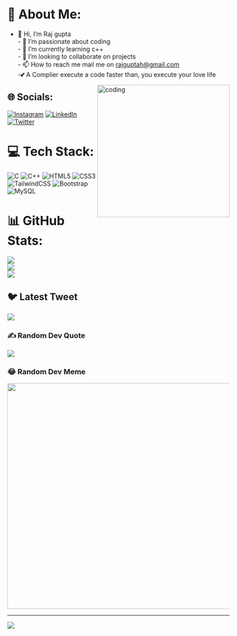 
# 💫 About Me:
- 👋 Hi, I’m Raj gupta<br>- 👀 I’m passionate about coding<br>- 🌱 I’m currently learning c++<br>- 💞️ I’m looking to collaborate on projects<br>- 📫 How to reach me mail me on rajguptah@gmail.com<br>-💕 A Complier execute a code faster than, you execute your love life
<img align="right" alt="coding" width=300 src="https://media3.giphy.com/media/v1.Y2lkPTc5MGI3NjExZmU2NzllNzIyMTIxMmNlZjZkMWEyODlkODQzNjY2MDI4ZmY0MWRlYiZjdD1z/Ll22OhMLAlVDb8UQWe/giphy.gif">

## 🌐 Socials:
[![Instagram](https://img.shields.io/badge/Instagram-%23E4405F.svg?logo=Instagram&logoColor=white)](https://instagram.com/gupta_raj_07) [![LinkedIn](https://img.shields.io/badge/LinkedIn-%230077B5.svg?logo=linkedin&logoColor=white)](https://linkedin.com/in/raj-gupta-49b96a211) [![Twitter](https://img.shields.io/badge/Twitter-%231DA1F2.svg?logo=Twitter&logoColor=white)](https://twitter.com/@rajgupta60121325) 

# 💻 Tech Stack:
![C](https://img.shields.io/badge/c-%2300599C.svg?style=plastic&logo=c&logoColor=white) ![C++](https://img.shields.io/badge/c++-%2300599C.svg?style=plastic&logo=c%2B%2B&logoColor=white) ![HTML5](https://img.shields.io/badge/html5-%23E34F26.svg?style=plastic&logo=html5&logoColor=white) ![CSS3](https://img.shields.io/badge/css3-%231572B6.svg?style=plastic&logo=css3&logoColor=white) ![TailwindCSS](https://img.shields.io/badge/tailwindcss-%2338B2AC.svg?style=plastic&logo=tailwind-css&logoColor=white) ![Bootstrap](https://img.shields.io/badge/bootstrap-%23563D7C.svg?style=plastic&logo=bootstrap&logoColor=white) ![MySQL](https://img.shields.io/badge/mysql-%2300f.svg?style=plastic&logo=mysql&logoColor=white)
# 📊 GitHub Stats:
![](https://github-readme-stats.vercel.app/api?username=rajgupta001&theme=dark&hide_border=false&include_all_commits=false&count_private=false)<br/>
![](https://github-readme-streak-stats.herokuapp.com/?user=rajgupta001&theme=dark&hide_border=false)<br/>
![](https://github-readme-stats.vercel.app/api/top-langs/?username=rajgupta001&theme=dark&hide_border=false&include_all_commits=false&count_private=false&layout=compact)

## 🐦 Latest Tweet
[![](https://gtce.itsvg.in/api?username=@rajgupta60121325)](https://github.com/VishwaGauravIn/github-twitter-card-embed)

### ✍️ Random Dev Quote
![](https://quotes-github-readme.vercel.app/api?type=horizontal&theme=radical)

### 😂 Random Dev Meme
<img src="https://random-memer.herokuapp.com/" width="512px"/>

---
[![](https://visitcount.itsvg.in/api?id=rajgupta001&icon=0&color=0)](https://visitcount.itsvg.in)

<!-- Proudly created with GPRM ( https://gprm.itsvg.in ) -->

